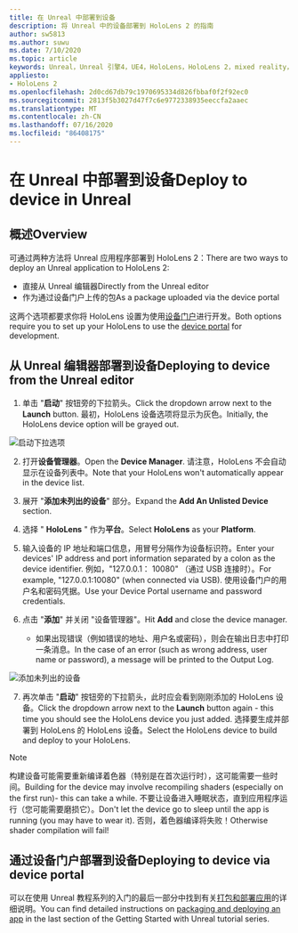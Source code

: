 ```yaml
---
title: 在 Unreal 中部署到设备
description: 将 Unreal 中的设备部署到 HoloLens 2 的指南
author: sw5813
ms.author: suwu
ms.date: 7/10/2020
ms.topic: article
keywords: Unreal，Unreal 引擎4，UE4，HoloLens，HoloLens 2，mixed reality，部署到设备，PC，文档
appliesto:
- HoloLens 2
ms.openlocfilehash: 2d0cd67db79c1970695334d826fbbaf0f2f92ec0
ms.sourcegitcommit: 2813f5b3027d47f7c6e9772338935eeccfa2aaec
ms.translationtype: MT
ms.contentlocale: zh-CN
ms.lasthandoff: 07/16/2020
ms.locfileid: "86408175"
---
```

# <a name="deploy-to-device-in-unreal"></a><span data-ttu-id="500ea-104">在 Unreal 中部署到设备</span><span class="sxs-lookup"><span data-stu-id="500ea-104">Deploy to device in Unreal</span></span>

## <a name="overview"></a><span data-ttu-id="500ea-105">概述</span><span class="sxs-lookup"><span data-stu-id="500ea-105">Overview</span></span>
<span data-ttu-id="500ea-106">可通过两种方法将 Unreal 应用程序部署到 HoloLens 2：</span><span class="sxs-lookup"><span data-stu-id="500ea-106">There are two ways to deploy an Unreal application to HoloLens 2:</span></span> 
* <span data-ttu-id="500ea-107">直接从 Unreal 编辑器</span><span class="sxs-lookup"><span data-stu-id="500ea-107">Directly from the Unreal editor</span></span>
* <span data-ttu-id="500ea-108">作为通过设备门户上传的包</span><span class="sxs-lookup"><span data-stu-id="500ea-108">As a package uploaded via the device portal</span></span>

<span data-ttu-id="500ea-109">这两个选项都要求你将 HoloLens 设置为使用[设备门户](using-the-windows-device-portal.md)进行开发。</span><span class="sxs-lookup"><span data-stu-id="500ea-109">Both options require you to set up your HoloLens to use the [device portal](using-the-windows-device-portal.md) for development.</span></span> 

## <a name="deploying-to-device-from-the-unreal-editor"></a><span data-ttu-id="500ea-110">从 Unreal 编辑器部署到设备</span><span class="sxs-lookup"><span data-stu-id="500ea-110">Deploying to device from the Unreal editor</span></span>

1. <span data-ttu-id="500ea-111">单击 "**启动**" 按钮旁的下拉箭头。</span><span class="sxs-lookup"><span data-stu-id="500ea-111">Click the dropdown arrow next to the **Launch** button.</span></span> <span data-ttu-id="500ea-112">最初，HoloLens 设备选项将显示为灰色。</span><span class="sxs-lookup"><span data-stu-id="500ea-112">Initially, the HoloLens device option will be grayed out.</span></span>

![启动下拉选项](images/unreal/launch-dropdown.png)

2. <span data-ttu-id="500ea-114">打开**设备管理器**。</span><span class="sxs-lookup"><span data-stu-id="500ea-114">Open the **Device Manager**.</span></span> <span data-ttu-id="500ea-115">请注意，HoloLens 不会自动显示在设备列表中。</span><span class="sxs-lookup"><span data-stu-id="500ea-115">Note that your HoloLens won't automatically appear in the device list.</span></span>

3. <span data-ttu-id="500ea-116">展开 "**添加未列出的设备**" 部分。</span><span class="sxs-lookup"><span data-stu-id="500ea-116">Expand the **Add An Unlisted Device** section.</span></span>

4. <span data-ttu-id="500ea-117">选择 " **HoloLens** " 作为**平台**。</span><span class="sxs-lookup"><span data-stu-id="500ea-117">Select **HoloLens** as your **Platform**.</span></span>

5. <span data-ttu-id="500ea-118">输入设备的 IP 地址和端口信息，用冒号分隔作为设备标识符。</span><span class="sxs-lookup"><span data-stu-id="500ea-118">Enter your devices' IP address and port information separated by a colon as the device identifier.</span></span> <span data-ttu-id="500ea-119">例如，"127.0.0.1： 10080" （通过 USB 连接时）。</span><span class="sxs-lookup"><span data-stu-id="500ea-119">For example, "127.0.0.1:10080" (when connected via USB).</span></span> <span data-ttu-id="500ea-120">使用设备门户的用户名和密码凭据。</span><span class="sxs-lookup"><span data-stu-id="500ea-120">Use your Device Portal username and password credentials.</span></span>

6. <span data-ttu-id="500ea-121">点击 "**添加**" 并关闭 "设备管理器"。</span><span class="sxs-lookup"><span data-stu-id="500ea-121">Hit **Add** and close the device manager.</span></span> 
    * <span data-ttu-id="500ea-122">如果出现错误（例如错误的地址、用户名或密码），则会在输出日志中打印一条消息。</span><span class="sxs-lookup"><span data-stu-id="500ea-122">In the case of an error (such as wrong address, user name or password), a message will be printed to the Output Log.</span></span>

![添加未列出的设备](images/unreal/add-unlisted-device.png)

7. <span data-ttu-id="500ea-124">再次单击 "**启动**" 按钮旁的下拉箭头，此时应会看到刚刚添加的 HoloLens 设备。</span><span class="sxs-lookup"><span data-stu-id="500ea-124">Click the dropdown arrow next to the **Launch** button again - this time you should see the HoloLens device you just added.</span></span> <span data-ttu-id="500ea-125">选择要生成并部署到 HoloLens 的 HoloLens 设备。</span><span class="sxs-lookup"><span data-stu-id="500ea-125">Select the HoloLens device to build and deploy to your HoloLens.</span></span> 

>[!NOTE]
><span data-ttu-id="500ea-126">构建设备可能需要重新编译着色器（特别是在首次运行时），这可能需要一些时间。</span><span class="sxs-lookup"><span data-stu-id="500ea-126">Building for the device may involve recompiling shaders (especially on the first run)- this can take a while.</span></span> <span data-ttu-id="500ea-127">不要让设备进入睡眠状态，直到应用程序运行（您可能需要磨损它）。</span><span class="sxs-lookup"><span data-stu-id="500ea-127">Don't let the device go to sleep until the app is running (you may have to wear it).</span></span> <span data-ttu-id="500ea-128">否则，着色器编译将失败！</span><span class="sxs-lookup"><span data-stu-id="500ea-128">Otherwise shader compilation will fail!</span></span>

## <a name="deploying-to-device-via-device-portal"></a><span data-ttu-id="500ea-129">通过设备门户部署到设备</span><span class="sxs-lookup"><span data-stu-id="500ea-129">Deploying to device via device portal</span></span>

<span data-ttu-id="500ea-130">可以在使用 Unreal 教程系列的入门的最后一部分中找到有关[打包和部署应用](unreal-uxt-ch6.md#packaging-and-deploying-the-app-via-device-portal)的详细说明。</span><span class="sxs-lookup"><span data-stu-id="500ea-130">You can find detailed instructions on [packaging and deploying an app](unreal-uxt-ch6.md#packaging-and-deploying-the-app-via-device-portal) in the last section of the Getting Started with Unreal tutorial series.</span></span>
